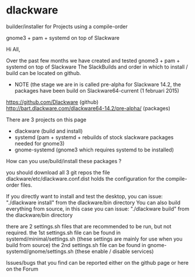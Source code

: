 # dlackware
builder/installer for Projects using a compile-order

gnome3 + pam + systemd on top of Slackware

Hi All,

Over the past few months we have created and tested gnome3 + pam + systemd on top of Slackware
The SlackBuilds and order in which to install / build can be located on github.

* NOTE (the stage we are in is called pre-alpha for Slackware 14.2, the packages have been build on Slackware64-current (1 februari 2015)

https://github.com/Dlackware (github)
http://bart.dlackware.com/dlackware64-14.2/pre-alpha/ (packages)

There are 3 projects on this page

- dlackware (build and install)
- systemd (pam + systemd + rebuilds of stock slackware packages needed for gnome3)
- gnome-systemd (gnome3 which requires systemd to be installed)

How can you use/build/install these packages ?

you should download all 3 git repos
the file dlackware/etc/dlackware.conf.dist holds the configuration for the compile-order files.

If you directly want to install and test the desktop, you can issue: "./dlackware install" from the dlackware/bin directory
You can also build everything from source, in this case you can issue: "./dlackware build" from the dlackware/bin directory

there are 2 settings.sh files that are recommended to be run, but not required.
the 1st settings.sh file can be found in systemd/minimal/settings.sh (these settings are mainly for use when you build from source)
the 2nd settings.sh file can be found in gnome-systemd/gnome/settings.sh (these enable / disable services)

Issues/bugs that you find can be reported either on the github page or here on the Forum 

